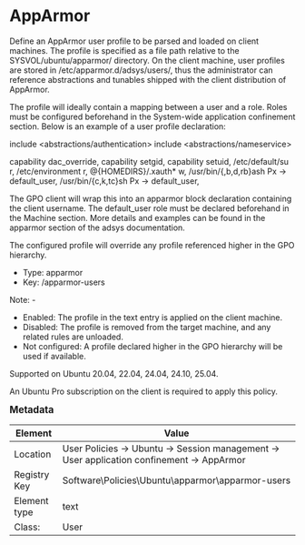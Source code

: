 # AppArmor

Define an AppArmor user profile to be parsed and loaded on client machines.
The profile is specified as a file path relative to the SYSVOL/ubuntu/apparmor/ directory.
On the client machine, user profiles are stored in /etc/apparmor.d/adsys/users/<user-name>, thus the administrator can reference abstractions and tunables shipped with the client distribution of AppArmor.

The profile will ideally contain a mapping between a user and a role. Roles must be configured beforehand in the System-wide application confinement section.
Below is an example of a user profile declaration:

  include <abstractions/authentication>
  include <abstractions/nameservice>

  capability dac_override,
  capability setgid,
  capability setuid,
  /etc/default/su r,
  /etc/environment r,
  @{HOMEDIRS}/.xauth* w,
  /usr/bin/{,b,d,rb}ash Px -> default_user,
  /usr/bin/{c,k,tc}sh Px -> default_user,

The GPO client will wrap this into an apparmor block declaration containing the client username. The default_user role must be declared beforehand in the Machine section. More details and examples can be found in the apparmor section of the adsys documentation.

The configured profile will override any profile referenced higher in the GPO hierarchy.


- Type: apparmor
- Key: /apparmor-users

Note: -
 * Enabled: The profile in the text entry is applied on the client machine.
 * Disabled: The profile is removed from the target machine, and any related rules are unloaded.
 * Not configured: A profile declared higher in the GPO hierarchy will be used if available.


Supported on Ubuntu 20.04, 22.04, 24.04, 24.10, 25.04.

An Ubuntu Pro subscription on the client is required to apply this policy.



<span style="font-size: larger;">**Metadata**</span>

| Element      | Value            |
| ---          | ---              |
| Location     | User Policies -> Ubuntu -> Session management -> User application confinement -> AppArmor    |
| Registry Key | Software\Policies\Ubuntu\apparmor\apparmor-users         |
| Element type | text |
| Class:       | User       |
